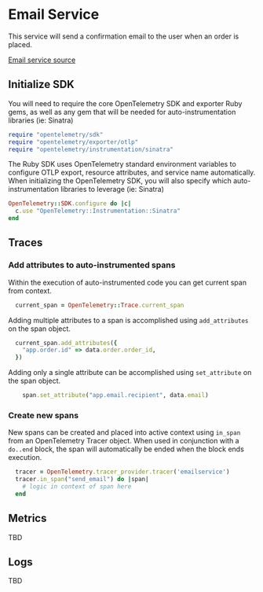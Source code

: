 # Email Service

This service will send a confirmation email to the user when an order is placed.

[Email service source](../../src/emailservice/)

## Initialize SDK

You will need to require the core OpenTelemetry SDK and exporter Ruby gems, as
well as any gem that will be needed for auto-instrumentation libraries
(ie: Sinatra)

```ruby
require "opentelemetry/sdk"
require "opentelemetry/exporter/otlp"
require "opentelemetry/instrumentation/sinatra"
```

The Ruby SDK uses OpenTelemetry standard environment variables to configure
OTLP export, resource attributes, and service name automatically. When
initializing the OpenTelemetry SDK, you will also specify which
auto-instrumentation libraries to leverage (ie: Sinatra)

```ruby
OpenTelemetry::SDK.configure do |c|
  c.use "OpenTelemetry::Instrumentation::Sinatra"
end
```

## Traces

### Add attributes to auto-instrumented spans

Within the execution of auto-instrumented code you can get current span from
context.

```ruby
  current_span = OpenTelemetry::Trace.current_span
```

Adding multiple attributes to a span is accomplished using `add_attributes` on
the span object.

```ruby
  current_span.add_attributes({
    "app.order.id" => data.order.order_id,
  })
```

Adding only a single attribute can be accomplished using `set_attribute` on the
span object.

```ruby
    span.set_attribute("app.email.recipient", data.email)
```

### Create new spans

New spans can be created and placed into active context using `in_span` from an
OpenTelemetry Tracer object. When used in conjunction with a `do..end` block,
the span will automatically be ended when the block ends execution.

```ruby
  tracer = OpenTelemetry.tracer_provider.tracer('emailservice')
  tracer.in_span("send_email") do |span|
    # logic in context of span here
  end
```

## Metrics

TBD

## Logs

TBD
